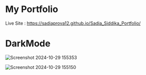 # My Portfolio

Live Site : https://sadiaprova12.github.io/Sadia_Siddika_Portfolio/

# DarkMode
![Screenshot 2024-10-29 155353](https://github.com/user-attachments/assets/0ece490b-af65-440a-8a2a-592541834762)

![Screenshot 2024-10-29 155150](https://github.com/user-attachments/assets/be0b0320-1e55-4e21-9756-a0b481f31db7)
